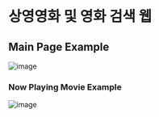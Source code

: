# 상영영화 및 영화 검색 웹 

## Main Page Example


![image](https://user-images.githubusercontent.com/44217488/54328956-33650880-4653-11e9-9ea9-9537c4c87d5c.png)


### Now Playing Movie Example  


![image](https://user-images.githubusercontent.com/44217488/54328999-5a233f00-4653-11e9-88cb-bc6c0603535f.png)

